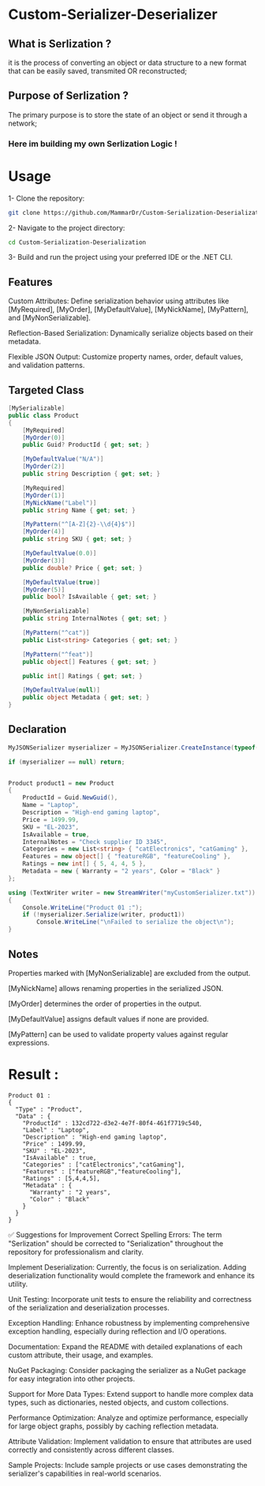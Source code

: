 # Custom-Serializer-Deserializer


## What is Serlization ?
it is the process of converting an object or data structure to a new format that can be easily saved, transmited OR reconstructed;

## Purpose of Serlization ?
The primary purpose is to store the state of an object or send it through a network;

### Here im building my own Serlization Logic !

# Usage


1- Clone the repository:

```bash
git clone https://github.com/MammarDr/Custom-Serialization-Deserialization.git
```

2- Navigate to the project directory:

```bash
cd Custom-Serialization-Deserialization
```

3- Build and run the project using your preferred IDE or the .NET CLI.

## Features
Custom Attributes: Define serialization behavior using attributes like [MyRequired], [MyOrder], [MyDefaultValue], [MyNickName], [MyPattern], and [MyNonSerializable].

Reflection-Based Serialization: Dynamically serialize objects based on their metadata.

Flexible JSON Output: Customize property names, order, default values, and validation patterns.

## Targeted Class
```csharp
[MySerializable]
public class Product
{
    [MyRequired]
    [MyOrder(0)]
    public Guid? ProductId { get; set; }

    [MyDefaultValue("N/A")]
    [MyOrder(2)]
    public string Description { get; set; }

    [MyRequired]
    [MyOrder(1)]
    [MyNickName("Label")]
    public string Name { get; set; }

    [MyPattern("^[A-Z]{2}-\\d{4}$")]
    [MyOrder(4)]
    public string SKU { get; set; }

    [MyDefaultValue(0.0)]
    [MyOrder(3)]
    public double? Price { get; set; }

    [MyDefaultValue(true)]
    [MyOrder(5)]
    public bool? IsAvailable { get; set; }

    [MyNonSerializable]
    public string InternalNotes { get; set; }

    [MyPattern("^cat")]
    public List<string> Categories { get; set; }

    [MyPattern("^feat")]
    public object[] Features { get; set; }

    public int[] Ratings { get; set; }

    [MyDefaultValue(null)]
    public object Metadata { get; set; }
}
```

## Declaration
```csharp
MyJSONSerializer myserializer = MyJSONSerializer.CreateInstance(typeof(Product));

if (myserializer == null) return;


Product product1 = new Product
{
    ProductId = Guid.NewGuid(),
    Name = "Laptop",
    Description = "High-end gaming laptop",
    Price = 1499.99,
    SKU = "EL-2023",
    IsAvailable = true,
    InternalNotes = "Check supplier ID 3345",
    Categories = new List<string> { "catElectronics", "catGaming" },
    Features = new object[] { "featureRGB", "featureCooling" },
    Ratings = new int[] { 5, 4, 4, 5 },
    Metadata = new { Warranty = "2 years", Color = "Black" }
};

using (TextWriter writer = new StreamWriter("myCustomSerializer.txt"))
{
    Console.WriteLine("Product 01 :");
    if (!myserializer.Serialize(writer, product1))
        Console.WriteLine("\nFailed to serialize the object\n");
}
```

## Notes
Properties marked with [MyNonSerializable] are excluded from the output.

[MyNickName] allows renaming properties in the serialized JSON.

[MyOrder] determines the order of properties in the output.

[MyDefaultValue] assigns default values if none are provided.

[MyPattern] can be used to validate property values against regular expressions.

# Result :

```
Product 01 :
{
  "Type" : "Product",
  "Data" : {
    "ProductId" : 132cd722-d3e2-4e7f-80f4-461f7719c540,
    "Label" : "Laptop",
    "Description" : "High-end gaming laptop",
    "Price" : 1499.99,
    "SKU" : "EL-2023",
    "IsAvailable" : true,
    "Categories" : ["catElectronics","catGaming"],
    "Features" : ["featureRGB","featureCooling"],
    "Ratings" : [5,4,4,5],
    "Metadata" : {
      "Warranty" : "2 years",
      "Color" : "Black"
    }
  }
}
```




✅ Suggestions for Improvement
Correct Spelling Errors: The term "Serlization" should be corrected to "Serialization" throughout the repository for professionalism and clarity.

Implement Deserialization: Currently, the focus is on serialization. Adding deserialization functionality would complete the framework and enhance its utility.

Unit Testing: Incorporate unit tests to ensure the reliability and correctness of the serialization and deserialization processes.

Exception Handling: Enhance robustness by implementing comprehensive exception handling, especially during reflection and I/O operations.

Documentation: Expand the README with detailed explanations of each custom attribute, their usage, and examples.

NuGet Packaging: Consider packaging the serializer as a NuGet package for easy integration into other projects.

Support for More Data Types: Extend support to handle more complex data types, such as dictionaries, nested objects, and custom collections.

Performance Optimization: Analyze and optimize performance, especially for large object graphs, possibly by caching reflection metadata.

Attribute Validation: Implement validation to ensure that attributes are used correctly and consistently across different classes.

Sample Projects: Include sample projects or use cases demonstrating the serializer's capabilities in real-world scenarios.

